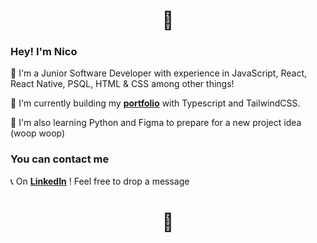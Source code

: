 <div align="center">
  
  #
  
  # 👾 

</div>

### Hey! I'm Nico


🌟 I'm a Junior Software Developer with experience in JavaScript, React, React Native, PSQL, HTML & CSS among other things! 

🌟 I'm currently building my **[portfolio](https://github.com/nicomaz/portfolio)** with Typescript and TailwindCSS. 

🌟 I'm also learning Python and Figma to prepare for a new project idea (woop woop)

### You can contact me
📞 On **[LinkedIn](https://www.linkedin.com/in/nicolamazuryk/)** ! Feel free to drop a message 

<div align="center">
  
#

# 👾 

</div>
